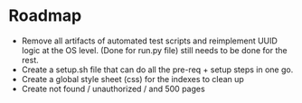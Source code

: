 # Roadmap

- Remove all artifacts of automated test scripts and reimplement UUID logic at the OS level.
(Done for run.py file) still needs to be done for the rest.
- Create a setup.sh file that can do all the pre-req + setup steps in one go.
- Create a global style sheet (css) for the indexes to clean up
- Create not found / unauthorized / and 500 pages
